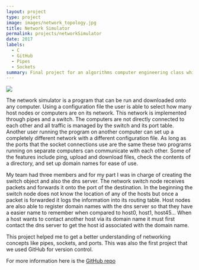 ```yaml
---
layout: project
type: project
image: images/network_topology.jpg
title: Network Simulator
permalink: projects/networkSimulator
date: 2017
labels:
  - C
  - GitHub
  - Pipes
  - Sockets
summary: Final project for an algorithms computer engineering class which we implemented a network using pipes and sockets.
---
```


<img class="ui medium right floated rounded image" src="{{ site.baseurl }}/images/network_topology.jpg">

The network simulator is a program that can be run and downloaded onto any computer. Using a configuration file the user is able to select how many host nodes or computers are on its network. This network is implemented through pipes and a switch. The computers are not directly connected to each other and all traffic is managed by the switch and its port table. Another user running the program on another computer can set up a completely different network with a different configuration file. As long as the ports that the socket connections use are the same these two programs running on separate computers can communicate with each other. Some of the features include ping, upload and download files, check the contents of a directory, and set up domain names for ease of use.

My team had three members and for my part I was in charge of creating the switch object and also the dns server. The network switch node receives packets and forwards it onto the port of the destination. In the beginning the switch node does not know the location of any of the hosts but once a packet is forwarded it logs the information into its routing table. Host nodes are also able to register domain names with the dns server so that they have a easier name to remember when compared to host0, host1, host45... When a host wants to contact another host via its domain name it must first contact the dns server to get the host id associated with the domain name.

This project helped me to get a better understanding of networking concepts like pipes, sockets, and ports. This was also the first project that we used GitHub for version control. 

For more information here is the <a href="https://github.com/joshuaccl/Network-Simulator">GitHub repo</a>

